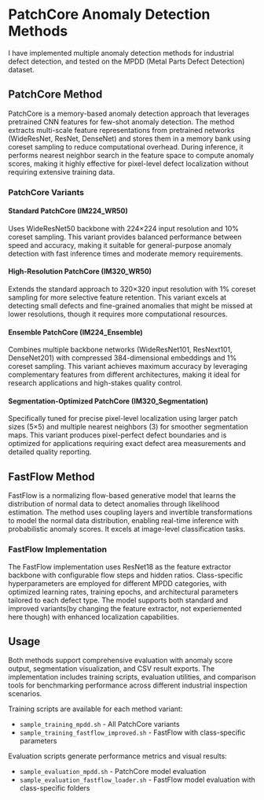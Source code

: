 # PatchCore Anomaly Detection Methods

I have implemented multiple anomaly detection methods for industrial defect detection, and tested on the MPDD (Metal Parts Defect Detection) dataset.

## PatchCore Method

PatchCore is a memory-based anomaly detection approach that leverages pretrained CNN features for few-shot anomaly detection. The method extracts multi-scale feature representations from pretrained networks (WideResNet, ResNet, DenseNet) and stores them in a memory bank using coreset sampling to reduce computational overhead. During inference, it performs nearest neighbor search in the feature space to compute anomaly scores, making it highly effective for pixel-level defect localization without requiring extensive training data.

### PatchCore Variants

#### Standard PatchCore (IM224_WR50)
Uses WideResNet50 backbone with 224×224 input resolution and 10% coreset sampling. This variant provides balanced performance between speed and accuracy, making it suitable for general-purpose anomaly detection with fast inference times and moderate memory requirements.

#### High-Resolution PatchCore (IM320_WR50)
Extends the standard approach to 320×320 input resolution with 1% coreset sampling for more selective feature retention. This variant excels at detecting small defects and fine-grained anomalies that might be missed at lower resolutions, though it requires more computational resources.

#### Ensemble PatchCore (IM224_Ensemble)
Combines multiple backbone networks (WideResNet101, ResNext101, DenseNet201) with compressed 384-dimensional embeddings and 1% coreset sampling. This variant achieves maximum accuracy by leveraging complementary features from different architectures, making it ideal for research applications and high-stakes quality control.

#### Segmentation-Optimized PatchCore (IM320_Segmentation)
Specifically tuned for precise pixel-level localization using larger patch sizes (5×5) and multiple nearest neighbors (3) for smoother segmentation maps. This variant produces pixel-perfect defect boundaries and is optimized for applications requiring exact defect area measurements and detailed quality reporting.

## FastFlow Method

FastFlow is a normalizing flow-based generative model that learns the distribution of normal data to detect anomalies through likelihood estimation. The method uses coupling layers and invertible transformations to model the normal data distribution, enabling real-time inference with probabilistic anomaly scores. It excels at image-level classification tasks.

### FastFlow Implementation

The FastFlow implementation uses ResNet18 as the feature extractor backbone with configurable flow steps and hidden ratios. Class-specific hyperparameters are employed for different MPDD categories, with optimized learning rates, training epochs, and architectural parameters tailored to each defect type. The model supports both standard and improved variants(by changing the feature extractor, not experiemented here though) with enhanced localization capabilities.

## Usage

Both methods support comprehensive evaluation with anomaly score output, segmentation visualization, and CSV result exports. The implementation includes training scripts, evaluation utilities, and comparison tools for benchmarking performance across different industrial inspection scenarios.

Training scripts are available for each method variant:
- `sample_training_mpdd.sh` - All PatchCore variants
- `sample_training_fastflow_improved.sh` - FastFlow with class-specific parameters

Evaluation scripts generate performance metrics and visual results:
- `sample_evaluation_mpdd.sh` - PatchCore model evaluation
- `sample_evaluation_fastflow_loader.sh` - FastFlow model evaluation with class-specific folders 